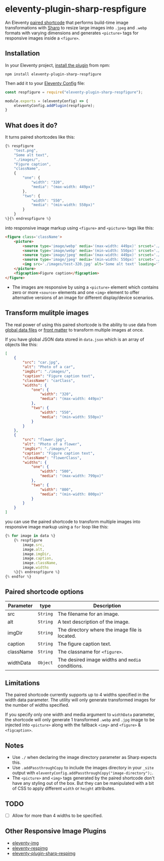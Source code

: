 # eleventy-plugin-sharp-respfigure
An Eleventy [paired shortcode](https://www.11ty.dev/docs/shortcodes/#paired-shortcodes) that performs build-time image transformations with [Sharp](https://sharp.pixelplumbing.com/) to resize large images into `.jpeg` and `.webp` formats with varying dimensions and generates `<picture>` tags for responsive images inside a `<figure>`.

## Installation
In your Eleventy project, [install the plugin](https://www.npmjs.com/package/eleventy-plugin-sharp-respfigure) from npm:
```
npm install eleventy-plugin-sharp-respfigure
```
Then add it to your [Eleventy Config](https://www.11ty.dev/docs/config/) file:
```js
const respfigure = require("eleventy-plugin-sharp-respfigure");

module.exports = (eleventyConfig) => {
    eleventyConfig.addPlugin(respfigure);
}
```

## What does it do?
It turns paired shortcodes like this:

```js
{% respfigure 
    "test.png",
    "Some alt text",
    "./images/",
    "Figure caption",
    "className",
    {
        "one": {
            "width": "320",
            "media": "(max-width: 449px)"
        },
        "two": {
            "width": "550",
            "media": "(min-width: 550px)"
        }
    }
%}{% endrespfigure %}
```
into responsive image markup using `<figure>` and `<picture>` tags like this:
```html
<figure class='className'>
    <picture>
        <source type='image/webp' media='(max-width: 449px)' srcset='./images/test-320.webp'>
        <source type='image/webp' media='(min-width: 550px)' srcset='./images/test-550.webp'>
        <source type='image/jpeg' media='(max-width: 449px)' srcset='./images/test-320.jpg'>
        <source type='image/jpeg' media='(min-width: 550px)' srcset='./images/test-550.jpg'>
        <img src='./images/test-320.jpg' alt='Some alt text' loading='lazy'>
    </picture>
    <figcaption>Figure caption</figcaption>
</figure>
```
- The images are responsive by using a `<picture>` element which contains zero or more `<source>` elements and one `<img>` element to offer alternative versions of an image for different display/device scenarios. 

## Transform mulitple images
The real power of using this paired shortcode is the ability to use data from [global data files](https://www.11ty.dev/docs/data-global/) or [front matter](https://www.11ty.dev/docs/data-frontmatter/) to transform multiple images at once.

If you have global JSON data stored in `data.json` which is an array of objects like this:

```json
[
    {
        "src": "car.jpg",
        "alt": "Photo of a car",
        "imgDir": "./images/",
        "caption": "Figure caption text",
        "className": "carClass",
        "widths": {
            "one": {
                "width": "320",
                "media": "(max-width: 449px)"
            },
            "two": {
                "width": "550",
                "media": "(min-width: 550px)"
            }
        }
    },
    {
        "src": "flower.jpg",
        "alt": "Photo of a flower",
        "imgDir": "./images/",
        "caption": "Figure caption text",
        "className": "flowerClass",
        "widths": {
            "one": {
                "width": "500",
                "media": "(max-width: 799px)"
            },
            "two": {
                "width": "800",
                "media": "(min-width: 800px)"
            }
        }
    }
]
```
you can use the paired shortcode to transform multiple images into responsive image markup using a `for` loop like this:

```js
{% for image in data %}
    {% respfigure 
        image.src, 
        image.alt, 
        image.imgDir,
        image.caption, 
        image.className,
        image.widths 
    %}{% endrespfigure %}
{% endfor %}
```

## Paired shortcode options

| Parameter | type | Description |
| ------    | ------- | -------     |
| src       | `String` | The filename for an image. |
| alt       | `String` | A text description of the image. |
| imgDir | `String` | The directory where the image file is located. |
| caption | `String` | The figure caption text. |
| className | `String` | The classname for `<figure>`. |
| widthData | `Object` | The desired image widths and `media` conditions. |

## Limitations
The paired shortcode currently supports up to 4 widths specified in the width data parameter. The utility will only generate transformed images for the number of widths specified. 

If you specify only one width and media argument to `widthData` parameter, the shortcode will only generate 1 transformed `.webp` and `.jpg` image to be injected into `<picture>` along with the fallback `<img>` and `<figure>` & `<figcaption>`.

## Notes
- Use `./` when declaring the image directory parameter as Sharp expects this.
- Use `.addPassthroughCopy` to include the images directory in your `_site` output with `eleventyConfig.addPassthroughCopy("image-directory");`.
- The `<picture>` and `<img>` tags generated by the paired shortcode don't have any styling out of the box. But they can be manipulated with a bit of CSS to apply different `width` or `height` attributes.

## TODO
- [ ] Allow for more than 4 widths to be specified.

## Other Responsive Image Plugins
- [eleventy-img](https://github.com/11ty/eleventy-img)
- [eleventy-respimg](https://github.com/eeeps/eleventy-respimg)
- [eleventy-plugin-sharp-respimg](https://github.com/tannerdolby/eleventy-plugin-sharp-respimg)